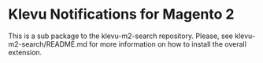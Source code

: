 # Klevu Notifications for Magento 2

This is a sub package to the klevu-m2-search repository.
Please, see klevu-m2-search/README.md for more information on how to install the overall extension.
